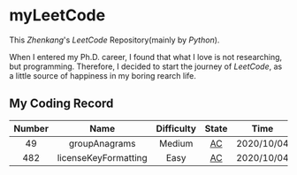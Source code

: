 # myLeetCode

This _Zhenkang_'s _LeetCode_ Repository(mainly by _Python_).

When I entered my Ph.D. career, I found that what I love is not researching, but programming.
Therefore, I decided to start the journey of _LeetCode_, as a little source of happiness in my boring rearch life.

## My Coding Record

| Number |         Name         | Difficulty |                     State                     |    Time    | Classification | Mastery |
| :----: | :------------------: | :--------: | :-------------------------------------------: | :--------: | :------------: | :-----: |
|   49   |    groupAnagrams     |   Medium   |    [AC](./Solution_0049_groupAnagrams.py)     | 2020/10/04 |      Hash      |  ★★★★☆  |
|  482   | licenseKeyFormatting |    Easy    | [AC](./Solution_0482_licenseKeyFormatting.py) | 2020/10/04 |     String     |  ★★☆☆☆  |
